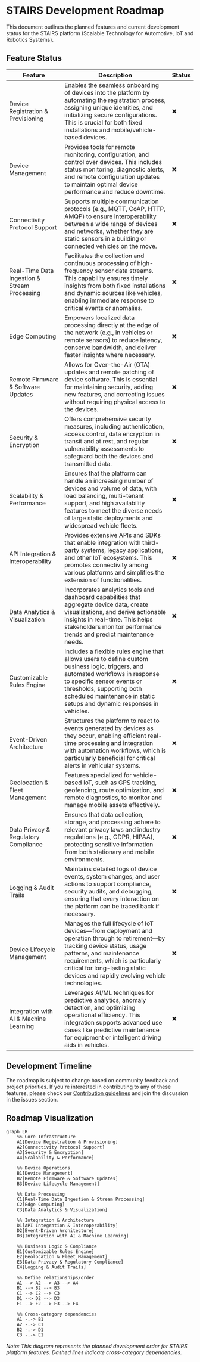 # STAIRS Development Roadmap

This document outlines the planned features and current development status for the STAIRS platform (Scalable Technology for Automotive, IoT and Robotics Systems).

## Feature Status

| Feature                                      | Description                                                                                                                                                                                                                                                                      | Status |
| -------------------------------------------- | -------------------------------------------------------------------------------------------------------------------------------------------------------------------------------------------------------------------------------------------------------------------------------- | ------ |
| Device Registration & Provisioning           | Enables the seamless onboarding of devices into the platform by automating the registration process, assigning unique identities, and initializing secure configurations. This is crucial for both fixed installations and mobile/vehicle-based devices.                         | ❌      |
| Device Management                            | Provides tools for remote monitoring, configuration, and control over devices. This includes status monitoring, diagnostic alerts, and remote configuration updates to maintain optimal device performance and reduce downtime.                                                  | ❌      |
| Connectivity Protocol Support                | Supports multiple communication protocols (e.g., MQTT, CoAP, HTTP, AMQP) to ensure interoperability between a wide range of devices and networks, whether they are static sensors in a building or connected vehicles on the move.                                               | ❌      |
| Real-Time Data Ingestion & Stream Processing | Facilitates the collection and continuous processing of high-frequency sensor data streams. This capability ensures timely insights from both fixed installations and dynamic sources like vehicles, enabling immediate response to critical events or anomalies.                | ❌      |
| Edge Computing                               | Empowers localized data processing directly at the edge of the network (e.g., in vehicles or remote sensors) to reduce latency, conserve bandwidth, and deliver faster insights where necessary.                                                                                 | ❌      |
| Remote Firmware & Software Updates           | Allows for Over-the-Air (OTA) updates and remote patching of device software. This is essential for maintaining security, adding new features, and correcting issues without requiring physical access to the devices.                                                           | ❌      |
| Security & Encryption                        | Offers comprehensive security measures, including authentication, access control, data encryption in transit and at rest, and regular vulnerability assessments to safeguard both the devices and transmitted data.                                                              | ❌      |
| Scalability & Performance                    | Ensures that the platform can handle an increasing number of devices and volume of data, with load balancing, multi-tenant support, and high availability features to meet the diverse needs of large static deployments and widespread vehicle fleets.                          | ❌      |
| API Integration & Interoperability           | Provides extensive APIs and SDKs that enable integration with third-party systems, legacy applications, and other IoT ecosystems. This promotes connectivity among various platforms and simplifies the extension of functionalities.                                            | ❌      |
| Data Analytics & Visualization               | Incorporates analytics tools and dashboard capabilities that aggregate device data, create visualizations, and derive actionable insights in real-time. This helps stakeholders monitor performance trends and predict maintenance needs.                                        | ❌      |
| Customizable Rules Engine                    | Includes a flexible rules engine that allows users to define custom business logic, triggers, and automated workflows in response to specific sensor events or thresholds, supporting both scheduled maintenance in static setups and dynamic responses in vehicles.             | ❌      |
| Event-Driven Architecture                    | Structures the platform to react to events generated by devices as they occur, enabling efficient real-time processing and integration with automation workflows, which is particularly beneficial for critical alerts in vehicular systems.                                     | ❌      |
| Geolocation & Fleet Management               | Features specialized for vehicle-based IoT, such as GPS tracking, geofencing, route optimization, and remote diagnostics, to monitor and manage mobile assets effectively.                                                                                                       | ❌      |
| Data Privacy & Regulatory Compliance         | Ensures that data collection, storage, and processing adhere to relevant privacy laws and industry regulations (e.g., GDPR, HIPAA), protecting sensitive information from both stationary and mobile environments.                                                               | ❌      |
| Logging & Audit Trails                       | Maintains detailed logs of device events, system changes, and user actions to support compliance, security audits, and debugging, ensuring that every interaction on the platform can be traced back if necessary.                                                               | ❌      |
| Device Lifecycle Management                  | Manages the full lifecycle of IoT devices—from deployment and operation through to retirement—by tracking device status, usage patterns, and maintenance requirements, which is particularly critical for long-lasting static devices and rapidly evolving vehicle technologies. | ❌      |
| Integration with AI & Machine Learning       | Leverages AI/ML techniques for predictive analytics, anomaly detection, and optimizing operational efficiency. This integration supports advanced use cases like predictive maintenance for equipment or intelligent driving aids in vehicles.                                   | ❌      |

## Development Timeline

The roadmap is subject to change based on community feedback and project priorities. If you're interested in contributing to any of these features, please check our [Contribution guidelines](../CONTRIBUTING.md) and join the discussion in the issues section.

## Roadmap Visualization

```mermaid
graph LR
    %% Core Infrastructure
    A1[Device Registration & Provisioning]
    A2[Connectivity Protocol Support]
    A3[Security & Encryption]
    A4[Scalability & Performance]

    %% Device Operations
    B1[Device Management]
    B2[Remote Firmware & Software Updates]
    B3[Device Lifecycle Management]

    %% Data Processing
    C1[Real-Time Data Ingestion & Stream Processing]
    C2[Edge Computing]
    C3[Data Analytics & Visualization]

    %% Integration & Architecture
    D1[API Integration & Interoperability]
    D2[Event-Driven Architecture]
    D3[Integration with AI & Machine Learning]

    %% Business Logic & Compliance
    E1[Customizable Rules Engine]
    E2[Geolocation & Fleet Management]
    E3[Data Privacy & Regulatory Compliance]
    E4[Logging & Audit Trails]

    %% Define relationships/order
    A1 --> A2 --> A3 --> A4
    B1 --> B2 --> B3
    C1 --> C2 --> C3
    D1 --> D2 --> D3
    E1 --> E2 --> E3 --> E4

    %% Cross-category dependencies
    A1 -.-> B1
    A2 -.-> C1
    B2 -.-> D1
    C3 -.-> E1
```

*Note: This diagram represents the planned development order for STAIRS platform features. Dashed lines indicate cross-category dependencies.*